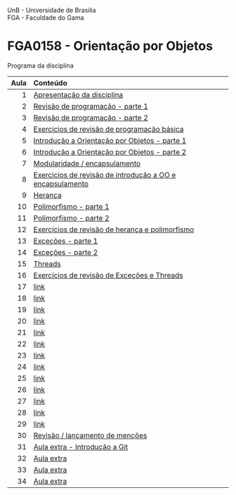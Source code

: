 UnB - Universidade de Brasilia  
FGA - Faculdade do Gama  
# FGA0158 - Orientação por Objetos


Programa da disciplina

**Aula**  | Conteúdo 
---------:|:----------
1         | [Apresentação da disciplina](aula1/)
2         | [Revisão de programação - parte 1](aula2/)
3         | [Revisão de programação - parte 2](aula3/)
4         | [Exercícios de revisão de programação básica](aula4/)
5         | [Introdução a Orientação por Objetos - parte 1](aula5/)
6         | [Introdução a Orientação por Objetos - parte 2](aula6/)
7         | [Modularidade / encapsulamento](aula7/)
8         | [Exercicios de revisão de introdução a OO e encapsulamento](aula8/)
9         | [Herança](aula9/)
10        | [Polimorfismo - parte 1](aula10/)
11        | [Polimorfismo - parte 2](aula11/)
12        | [Exercícios de revisão de herança e polimorfismo](aula12/)
13        | [Exceções - parte 1](aula13/)
14        | [Exceções - parte 2](aula14/)
15        | [Threads](aula15/)
16        | [Exercícios de revisão de Exceções e Threads](aula16/)
17        | [link](aula17/)
18        | [link](aula18/)
19        | [link](aula19/)
20        | [link](aula20/)
21        | [link](aula21/)
22        | [link](aula22/)
23        | [link](aula23/)
24        | [link](aula24/)
25        | [link](aula25/)
26        | [link](aula26/)
27        | [link](aula27/)
28        | [link](aula28/)
29        | [link](aula29/)
30        | [Revisão / lançamento de menções](aula30/)
31        | [Aula extra - Introdução a Git ](aula31/)
32        | [Aula extra](aula32/)
33        | [Aula extra](aula33/)
34        | [Aula extra](aula34/)



